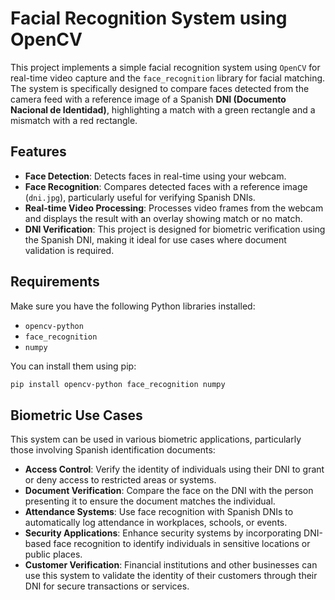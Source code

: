 # Facial Recognition System using OpenCV

This project implements a simple facial recognition system using `OpenCV` for real-time video capture and the `face_recognition` library for facial matching. The system is specifically designed to compare faces detected from the camera feed with a reference image of a Spanish **DNI (Documento Nacional de Identidad)**, highlighting a match with a green rectangle and a mismatch with a red rectangle.

## Features

- **Face Detection**: Detects faces in real-time using your webcam.
- **Face Recognition**: Compares detected faces with a reference image (`dni.jpg`), particularly useful for verifying Spanish DNIs.
- **Real-time Video Processing**: Processes video frames from the webcam and displays the result with an overlay showing match or no match.
- **DNI Verification**: This project is designed for biometric verification using the Spanish DNI, making it ideal for use cases where document validation is required.

## Requirements

Make sure you have the following Python libraries installed:

- `opencv-python`
- `face_recognition`
- `numpy`

You can install them using pip:

```bash
pip install opencv-python face_recognition numpy
```
## Biometric Use Cases

This system can be used in various biometric applications, particularly those involving Spanish identification documents:

- **Access Control**: Verify the identity of individuals using their DNI to grant or deny access to restricted areas or systems.
- **Document Verification**: Compare the face on the DNI with the person presenting it to ensure the document matches the individual.
- **Attendance Systems**: Use face recognition with Spanish DNIs to automatically log attendance in workplaces, schools, or events.
- **Security Applications**: Enhance security systems by incorporating DNI-based face recognition to identify individuals in sensitive locations or public places.
- **Customer Verification**: Financial institutions and other businesses can use this system to validate the identity of their customers through their DNI for secure transactions or services.

